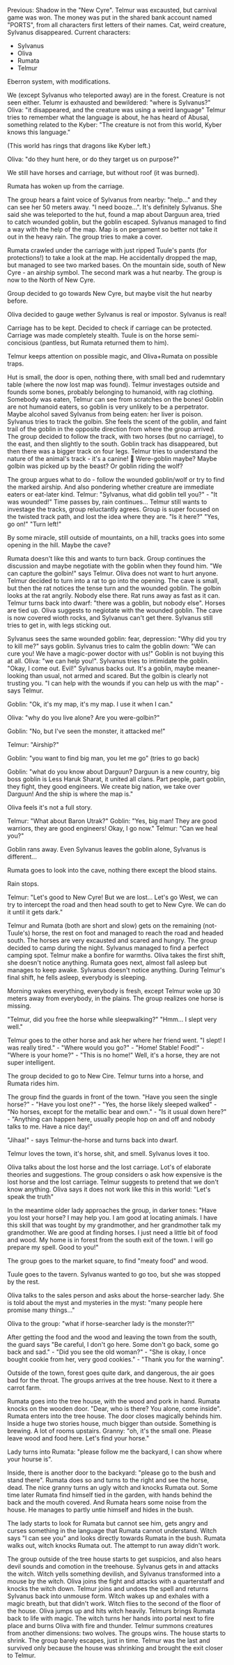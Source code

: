 Previous: Shadow in the "New Cyre". Telmur was excausted, but carnival game was won. The money was put in the shared bank account named "PORTS", from all characters first letters of their names. Cat, weird creature, Sylvanus disappeared. Current characters:

* Sylvanus
* Oliva
* Rumata
* Telmur

Eberron system, with modifications.

We (except Sylvanus who teleported away) are in the forest. Creature is not seen either. Telumr is exhausted and bewildered: "where is Sylvanus?"
Oliva: "it disappeared, and the creature was using a weird language"
Telmur tries to remember what the language is about, he has heard of Abusal, something related to the Kyber: "The creature is not from this world, Kyber knows this language."

(This world has rings that dragons like Kyber left.)

Oliva: "do they hunt here, or do they target us on purpose?"

We still have horses and carriage, but without roof (it was burned).

Rumata has woken up from the carriage.

The group hears a faint voice of Sylvanus from nearby: "help..." and they can see her 50 meters away. "I need booze...". It's definitely Sylvanus. She said she was teleported to the hut, found a map about Darguun area, tried to catch wounded goblin, but the goblin escaped. Sylvanus managed to find a way with the help of the map. Map is on pergament so better not take it out in the heavy rain. The group tries to make a cover.

Rumata crawled under the carriage with just ripped Tuule's pants (for protections!) to take a look at the map. He accidentally dropped the map, but managed to see two marked bases. On the mountain side, south of New Cyre - an airship symbol. The second mark was a hut nearby. The group is now to the North of New Cyre. 

Group decided to go towards New Cyre, but maybe visit the hut nearby before.

Oliva decided to gauge wether Sylvanus is real or impostor. Sylvanus is real!

Carriage has to be kept. Decided to check if carriage can be protected. Carriage was made completely stealth. Tuule is on the horse semi-concisious (pantless, but Rumata returned them to him).

Telmur keeps attention on possible magic, and Oliva+Rumata on possible traps.

Hut is small, the door is open, nothing there, with small bed and rudemntary table (where the now lost map was found). Telmur investages outside and founds some bones, probably belonging to humanoid, with rag clothing. Somebody was eaten, Telmur can see from scratches on the bones! Goblin are not humanoid eaters, so goblin is very unlikely to be a perpetrator. Maybe alcohol saved Sylvanus from being eaten: her liver is poison. Sylvanus tries to track the golbin. She feels the scent of the goblin, and faint trail of the goblin in the opposite direction from where the group arrived. The group decided to follow the track, with two horses (but no carriage), to the east, and then slightly to the south. Goblin track has disappeared, but then there was a bigger track on four legs. Telmur tries to understand the nature of the animal's track - it's a canine! 🐺 Were-goblin maybe? Maybe golbin was picked up by the beast? Or goblin riding the wolf?

The group argues what to do - follow the wounded goblin/wolf or try to find the marked airship. And also pondering whether creature are immediate eaters or eat-later kind. Telmur: "Sylvanus, what did goblin tell you?" - "It was wounded!" Time passes by, rain continues... Telmur still wants to investage the tracks, group reluctantly agrees. Group is super focused on the twisted track path, and lost the idea where they are. "Is it here?" "Yes, go on!" "Turn left!"

By some miracle, still outside of mountaints, on a hill, tracks goes into some opening in the hill. Maybe the cave?

Rumata doesn't like this and wants to turn back. Group continues the discussion and maybe negotiate with the goblin when they found him. "We can capture the golbin!" says Telmur. Oliva does not want to hurt anyone. Telmur decided to turn into a rat to go into the opening. The cave is small, but then the rat notices the tense turn and the wounded goblin. The golbin looks at the rat angrily. Nobody else there. Rat runs away as fast as it can. Telmur turns back into dwarf: "there was a goblin, but nobody else". Horses are tied up. Oliva suggests to negiotate with the wounded goblin. The cave is now covered wioth rocks, and Sylvanus can't get there. Sylvanus still tries to get in, with legs sticking out.

Sylvanus sees the same wounded goblin: fear, depression: "Why did you try to kill me?" says goblin. Sylvanus tries to calm the goblin down: "We can cure you! We have a magic-power doctor with us!" Goblin is not buying this at all. Oliva: "we can help you!". Sylvanus tries to intimidate the goblin. "Okay, I come out. Evil!" Sylvanus backs out. It's a goblin, maybe meaner-looking than usual, not armed and scared. But the golbin is clearly not trusting you. "I can help with the wounds if you can help us with the map" - says Telmur.

Goblin: "Ok, it's my map, it's my map. I use it when I can."

Oliva: "why do you live alone? Are you were-golbin?"

Goblin: "No, but I've seen the monster, it attacked me!"

Telmur: "Airship?"

Goblin: "you want to find big man, you let me go" (tries to go back)

Goblin: "what do you know about Darguun? Darguun is a new country, big boss goblin is Less Haruk Sharat, it united all clans. Part people, part goblin, they fight, they good engineers. We create big nation, we take over Darguun! And the ship is where the map is."

Oliva feels it's not a full story.

Telmur: "What about Baron Utrak?"
Goblin: "Yes, big man! They are good warriors, they are good engineers! Okay, I go now."
Telmur: "Can we heal you?"

Goblin rans away. Even Sylvanus leaves the goblin alone, Sylvanus is different...

Rumata goes to look into the cave, nothing there except the blood stains.

Rain stops.

Telmur: "Let's good to New Cyre! But we are lost... Let's go West, we can try to intercept the road and then head south to get to New Cyre. We can do it until it gets dark."

Telmur and Rumata (both are short and slow) gets on the remaining (not-Tuule's) horse, the rest on foot and managed to reach the road and headed south. The horses are very excausted and scared and hungry. The group decided to camp during the night. Sylvanus managed to find a perfect camping spot. Telmur make a bonfire for warmths. Oliva takes the first shift, she doesn't notice anything. Rumata goes next, almost fall asleep but manages to keep awake. Sylvanus doesn't notice anything. During Telmur's final shift, he fells asleep, everybody is sleeping.

Morning wakes everything, everybody is fresh, except Telmur woke up 30 meters away from everybody, in the plains. The group realizes one horse is missing.

"Telmur, did you free the horse while sleepwalking?"
"Hmm... I slept very well."

Telmur goes to the other horse and ask her where her friend went. "I slept! I was really tired." - "Where would you go?" - "Home! Stable! Food!" - "Where is your home?" - "This is no home!" Well, it's a horse, they are not super intelligent.

The group decided to go to New Cire. Telmur turns into a horse, and Rumata rides him.

The group find the guards in front of the town. "Have you seen the single horse?" - "Have you lost one?" - "Yes, the horse likely sleeped walked" - "No horses, except for the metallic bear and own." - "Is it usual down here?" - "Anything can happen here, usually people hop on and off and nobody talks to me. Have a nice day!"

"Jihaa!" - says Telmur-the-horse and turns back into dwarf.

Telmur loves the town, it's horse, shit, and smell. Sylvanus loves it too.

Oliva talks about the lost horse and the lost carriage. Lot's of elaborate theories and suggestions. The group considers o ask how expensive is the lost horse and the lost carriage. Telmur suggests to pretend that we don't know anything. Oliva says it does not work like this in this world: "Let's speak the truth"

In the meantime older lady approaches the group, in darker tones: "Have you lost your horse? I may help you. I am good at locating animals. I have this skill that was tought by my grandmother, and her grandmother talk my grandmother. We are good at finding horses. I just need a little bit of food and wood. My home is in forest from the south exit of the town. I will go prepare my spell. Good to you!"

The group goes to the market square, to find "meaty food" and wood.

Tuule goes to the tavern. Sylvanus wanted to go too, but she was stopped by the rest.

Oliva talks to the sales person and asks about the horse-searcher lady. She is told about the myst and mysteries in the myst: "many people here promise many things..."

Oliva to the group: "what if horse-searcher lady is the monster?!"

After getting the food and the wood and leaving the town from the south, the guard says "Be careful, I don't go here. Some don't go back, some go back and sad." - "Did you see the old woman?" - "She is okay, I once bought cookie from her, very good cookies." - "Thank you for the warning".

Outside of the town, forest goes quite dark, and dangerous, the air goes bad for the throat. The groups arrives at the tree house. Next to it there a carrot farm. 

Rumata goes into the tree house, with the wood and pork in hand. Rumata knocks on the wooden door. "Dear, who is there? You alone, come inside". Rumata enters into the tree house. The door closes magically behinds him. Inside a huge two stories house, much bigger than outside. Something is brewing. A lot of rooms upstairs. Granny: "oh, it's the small one. Please leave wood and food here. Let's find your horse."

Lady turns into Rumata: "please follow me the backyard, I can show where your hourse is".

Inside, there is another door to the backyard: "please go to the bush and stand there". Rumata does so and turns to the right and see the horse, dead. The nice granny turns an ugly witch and knocks Rumata out. Some time later Rumata find himself tied in the garden, with hands behind the back and the mouth covered. And Rumata hears some noise from the house. He manages to partly untie himself and hides in the bush.

The lady starts to look for Rumata but cannot see him, gets angry and curses something in the language that Rumata cannot understand. Witch says "I can see you" and looks directly towards Rumata in the bush. Rumata walks out, witch knocks Rumata out. The attempt to run away didn't work.

The group outside of the tree house starts to get suspicios, and also hears devil sounds and comotion in the treehouse. Sylvanus gets in and attacks the witch. Witch yells something devilish, and Sylvanus transformed into a mouse by the witch. Oliva joins the fight and attacks with a quarterstaff and knocks the witch down. Telmur joins and undoes the spell and returns Sylvanus back into unmouse form. Witch wakes up and exhales with a magic breath, but that didn't work. Witch flies to the second of the floor of the house. Oliva jumps up and hits witch heavily. Telmurs brings Rumata back to life with magic. The witch turns her hands into portal next to fire place and burns Oliva with fire and thunder. Telmur summons creatures from another dimensions: two wolves. The groups wins. The house starts to shrink. The group barely escapes, just in time. Telmur was the last and survived only because the house was shrinking and brought the exit closer to Telmur.

